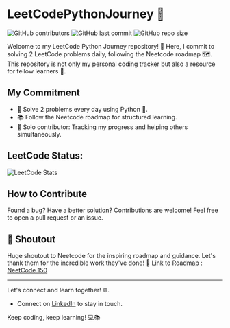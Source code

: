 # LeetCodePythonJourney 🚀

![GitHub contributors](https://img.shields.io/github/contributors/Tharanitharan-M/LeetCodePythonJourney)
![GitHub last commit](https://img.shields.io/github/last-commit/Tharanitharan-M/LeetCodePythonJourney)
![GitHub repo size](https://img.shields.io/github/repo-size/Tharanitharan-M/LeetCodePythonJourney)


Welcome to my LeetCode Python Journey repository! 👋 Here, I commit to solving 2 LeetCode problems daily, following the Neetcode roadmap 🗺️. This repository is not only my personal coding tracker but also a resource for fellow learners 🌟. 

## My Commitment
- 🎯 Solve 2 problems every day using Python 🐍.
- 📚 Follow the Neetcode roadmap for structured learning.
- 🤝 Solo contributor: Tracking my progress and helping others simultaneously.

## LeetCode Status:

![LeetCode Stats](https://leetcode.card.workers.dev/Tharanitharan-M?theme=dark&font=baloo&extension=null)

## How to Contribute
Found a bug? Have a better solution? Contributions are welcome! Feel free to open a pull request or an issue.

## 📢 Shoutout
Huge shoutout to Neetcode for the inspiring roadmap and guidance. Let's thank them for the incredible work they've done! 🙌
Link to Roadmap : [NeetCode 150](https://neetcode.io/roadmap)

---

Let's connect and learn together! 🌐.
- Connect on [LinkedIn](https://www.linkedin.com/in/tharani-tharan/) to stay in touch.

Keep coding, keep learning! 💻📚
